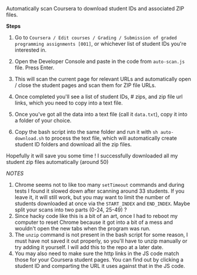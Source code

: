 Automatically scan Coursera to download student IDs and associated ZIP files.

**Steps**

1. Go to `Coursera / Edit courses / Grading / Submission of graded programming assignments [001]`, or whichever list of student IDs you're interested in.
2. Open the Developer Console and paste in the code from `auto-scan.js` file. Press Enter.
3. This will scan the current page for relevant URLs and automatically open / close the student pages and scan them for ZIP file URLs.
4. Once completed you'll see a list of student IDs, # zips, and zip file url links, which you need to copy into a text file.

5. Once you've got all the data into a text file (call it `data.txt`), copy it into a folder of your choice.
6. Copy the bash script into the same folder and run it with `sh auto-download.sh` to process the text file, which will automatically create student ID folders and download all the zip files.

Hopefully it will save you some time ! I successfully downloaded all my student zip files automatically (around 50)

*NOTES*

1. Chrome seems not to like too many `setTimeout` commands and during tests I found it slowed down after scanning around 33 students. If you leave it, it will still work, but you may want to limit the number of students downloaded at once via the `START_INDEX` and `END_INDEX`. Maybe split your scans into two parts (0-24, 25-49) ?
2. Since hacky code like this is a bit of an art, once I had to reboot my computer to reset Chrome because it got into a bit of a mess and wouldn't open the new tabs when the program was run.
3. The `unzip` command is not present in the bash script for some reason, I must have not saved it out properly, so you'll have to unzip manually or try adding it yourself. I will add this to the repo at a later date.
4. You may also need to make sure the http links in the JS code match those for your Coursera student pages. You can find out by clicking a student ID and comparting the URL it uses against that in the JS code.
